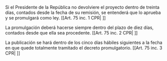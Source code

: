 Si el Presidente de la República no devolviere el proyecto dentro de treinta días, contados desde la fecha de su remisión, se entenderá que lo aprueba y se promulgará como ley. [[Art. 75 inc. 1 CPR| ]]

La promulgación deberá hacerse siempre dentro del plazo de diez días, contados desde que ella sea procedente. [[Art. 75 inc. 2 CPR| ]]

La publicación se hará dentro de los cinco días hábiles siguientes a la fecha en que quede totalmente tramitado el decreto promulgatorio. [[Art. 75 inc. 3 CPR| ]]